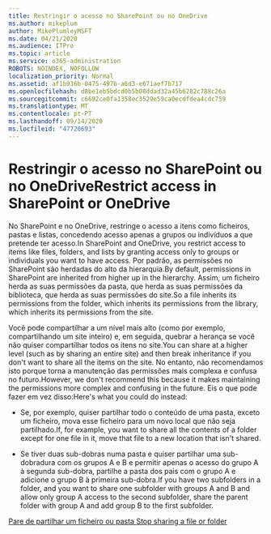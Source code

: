 ```yaml
---
title: Restringir o acesso no SharePoint ou no OneDrive
ms.author: mikeplum
author: MikePlumleyMSFT
ms.date: 04/21/2020
ms.audience: ITPro
ms.topic: article
ms.service: o365-administration
ROBOTS: NOINDEX, NOFOLLOW
localization_priority: Normal
ms.assetid: af1b936b-0475-497b-a6d3-e671aef7b717
ms.openlocfilehash: d8be1eb5bdcd0b5b08ddad32a45b6282c788c26a
ms.sourcegitcommit: c6692ce0fa1358ec3529e59ca0ecdfdea4cdc759
ms.translationtype: MT
ms.contentlocale: pt-PT
ms.lasthandoff: 09/14/2020
ms.locfileid: "47720693"
---
```

# <a name="restrict-access-in-sharepoint-or-onedrive"></a><span data-ttu-id="394e5-102">Restringir o acesso no SharePoint ou no OneDrive</span><span class="sxs-lookup"><span data-stu-id="394e5-102">Restrict access in SharePoint or OneDrive</span></span>

<span data-ttu-id="394e5-103">No SharePoint e no OneDrive, restringe o acesso a itens como ficheiros, pastas e listas, concedendo acesso apenas a grupos ou indivíduos a que pretende ter acesso.</span><span class="sxs-lookup"><span data-stu-id="394e5-103">In SharePoint and OneDrive, you restrict access to items like files, folders, and lists by granting access only to groups or individuals you want to have access.</span></span> <span data-ttu-id="394e5-104">Por padrão, as permissões no SharePoint são herdadas do alto da hierarquia.</span><span class="sxs-lookup"><span data-stu-id="394e5-104">By default, permissions in SharePoint are inherited from higher up in the hierarchy.</span></span> <span data-ttu-id="394e5-105">Assim, um ficheiro herda as suas permissões da pasta, que herda as suas permissões da biblioteca, que herda as suas permissões do site.</span><span class="sxs-lookup"><span data-stu-id="394e5-105">So a file inherits its permissions from the folder, which inherits its permissions from the library, which inherits its permissions from the site.</span></span>
  
<span data-ttu-id="394e5-106">Você pode compartilhar a um nível mais alto (como por exemplo, compartilhando um site inteiro) e, em seguida, quebrar a herança se você não quiser compartilhar todos os itens no site.</span><span class="sxs-lookup"><span data-stu-id="394e5-106">You can share at a higher level (such as by sharing an entire site) and then break inheritance if you don't want to share all the items on the site.</span></span> <span data-ttu-id="394e5-107">No entanto, não recomendamos isto porque torna a manutenção das permissões mais complexa e confusa no futuro.</span><span class="sxs-lookup"><span data-stu-id="394e5-107">However, we don't recommend this because it makes maintaining the permissions more complex and confusing in the future.</span></span> <span data-ttu-id="394e5-108">Eis o que pode fazer em vez disso:</span><span class="sxs-lookup"><span data-stu-id="394e5-108">Here's what you could do instead:</span></span>
  
- <span data-ttu-id="394e5-109">Se, por exemplo, quiser partilhar todo o conteúdo de uma pasta, exceto um ficheiro, mova esse ficheiro para um novo local que não seja partilhado.</span><span class="sxs-lookup"><span data-stu-id="394e5-109">If, for example, you want to share all the contents of a folder except for one file in it, move that file to a new location that isn't shared.</span></span>
    
- <span data-ttu-id="394e5-110">Se tiver duas sub-dobras numa pasta e quiser partilhar uma sub-dobradura com os grupos A e B e permitir apenas o acesso do grupo A à segunda sub-dobra, partilhe a pasta dos pais com o grupo A e adicione o grupo B à primeira sub-dobra.</span><span class="sxs-lookup"><span data-stu-id="394e5-110">If you have two subfolders in a folder, and you want to share one subfolder with groups A and B and allow only group A access to the second subfolder, share the parent folder with group A and add group B to the first subfolder.</span></span>
    
[<span data-ttu-id="394e5-111">Pare de partilhar um ficheiro ou pasta </span><span class="sxs-lookup"><span data-stu-id="394e5-111">Stop sharing a file or folder </span></span>](https://go.microsoft.com/fwlink/?linkid=2008861)
  

